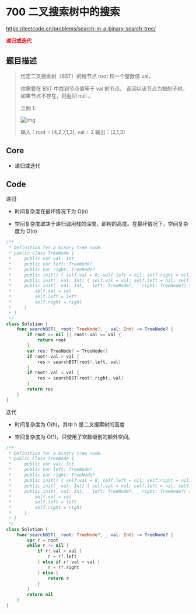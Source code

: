 # 700 二叉搜索树中的搜索

https://leetcode.cn/problems/search-in-a-binary-search-tree/

**<font color=red>递归或迭代</font>**

## 题目描述

> 给定二叉搜索树（BST）的根节点 root 和一个整数值 val。
>
> 你需要在 BST 中找到节点值等于 val 的节点。 返回以该节点为根的子树。 如果节点不存在，则返回 null 。
>
>  
>
> 示例 1:
>
> ![img](https://assets.leetcode.com/uploads/2021/01/12/tree1.jpg)
>
> 输入：root = [4,2,7,1,3], val = 2
> 输出：[2,1,3]



## Core

- 递归或迭代



## Code

递归

- 时间复杂度在最坏情况下为 O(n)

- 空间复杂度取决于递归调用栈的深度，即树的高度。在最坏情况下，空间复杂度为 O(n)

```swift
/**
 * Definition for a binary tree node.
 * public class TreeNode {
 *     public var val: Int
 *     public var left: TreeNode?
 *     public var right: TreeNode?
 *     public init() { self.val = 0; self.left = nil; self.right = nil; }
 *     public init(_ val: Int) { self.val = val; self.left = nil; self.right = nil; }
 *     public init(_ val: Int, _ left: TreeNode?, _ right: TreeNode?) {
 *         self.val = val
 *         self.left = left
 *         self.right = right
 *     }
 * }
 */
class Solution {
    func searchBST(_ root: TreeNode?, _ val: Int) -> TreeNode? {
        if root == nil || root!.val == val {
            return root
        }
        var res: TreeNode? = TreeNode()
        if root!.val > val {
            res = searchBST(root!.left, val)
        }
        if root!.val < val {
            res = searchBST(root!.right, val)
        }
        return res
    }
}
```

迭代

- 时间复杂度为 O(h)，其中 h 是二叉搜索树的高度

- 空间复杂度为 O(1)，只使用了常数级别的额外空间。

```swift
/**
 * Definition for a binary tree node.
 * public class TreeNode {
 *     public var val: Int
 *     public var left: TreeNode?
 *     public var right: TreeNode?
 *     public init() { self.val = 0; self.left = nil; self.right = nil; }
 *     public init(_ val: Int) { self.val = val; self.left = nil; self.right = nil; }
 *     public init(_ val: Int, _ left: TreeNode?, _ right: TreeNode?) {
 *         self.val = val
 *         self.left = left
 *         self.right = right
 *     }
 * }
 */
class Solution {
    func searchBST(_ root: TreeNode?, _ val: Int) -> TreeNode? {
        var r = root
        while r != nil {
            if r!.val > val {
                r = r?.left
            } else if r!.val < val {
                r = r?.right
            } else {
                return r
            }
        }
        return nil
    }
}
```

